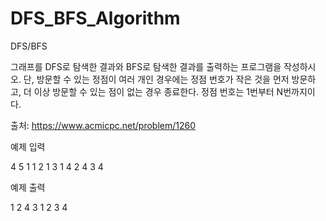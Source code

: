 # DFS_BFS_Algorithm
DFS/BFS

그래프를 DFS로 탐색한 결과와 BFS로 탐색한 결과를 출력하는 프로그램을 작성하시오. 단, 방문할 수 있는 정점이 여러 개인 경우에는 정점 번호가 작은 것을 먼저 방문하고, 더 이상 방문할 수 있는 점이 없는 경우 종료한다. 정점 번호는 1번부터 N번까지이다.

출처: https://www.acmicpc.net/problem/1260
 
예제 입력

4 5 1
1 2
1 3
1 4
2 4
3 4

예제 출력

1 2 4 3
1 2 3 4
